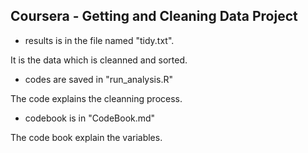 ## Coursera - Getting and Cleaning Data Project

* results is in the file named "tidy.txt". 

It is the data which is cleanned and sorted.

* codes are saved in "run_analysis.R" 

The code explains the cleanning process. 

* codebook is in "CodeBook.md" 

The code book explain the variables.
